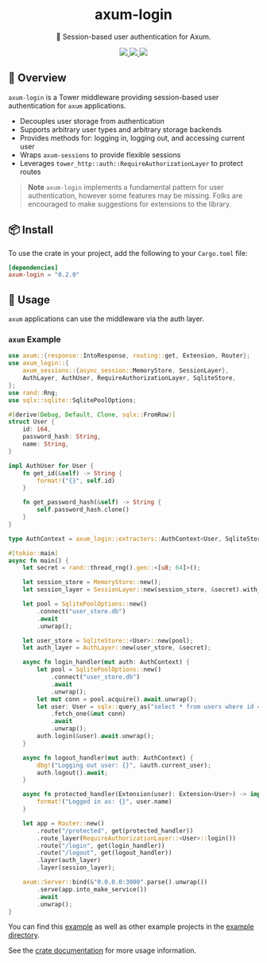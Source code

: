 <h1 align="center">
axum-login
</h1>

<p align="center">
🪪 Session-based user authentication for Axum.
</p>

<div align="center">
<a href="https://crates.io/crates/axum-login">
<img src="https://img.shields.io/crates/v/axum-login.svg" />
</a>
<a href="https://docs.rs/axum-login">
<img src="https://docs.rs/axum-login/badge.svg" />
</a>
<a href="https://github.com/maxcountryman/axum-login/actions/workflows/rust.yml">
<img src="https://github.com/maxcountryman/axum-login/actions/workflows/rust.yml/badge.svg" />
</a>
</div>

## 🎨 Overview

`axum-login` is a Tower middleware providing session-based user authentication for `axum` applications.

- Decouples user storage from authentication
- Supports arbitrary user types and arbitrary storage backends
- Provides methods for: logging in, logging out, and accessing current user
- Wraps `axum-sessions` to provide flexible sessions
- Leverages `tower_http::auth::RequireAuthorizationLayer` to protect routes

> **Note** `axum-login` implements a fundamental pattern for user authentication, however some features may be missing. Folks are encouraged to make suggestions for extensions to the library.

## 📦 Install

To use the crate in your project, add the following to your `Cargo.toml` file:

```toml
[dependencies]
axum-login = "0.2.0"
```

## 🤸 Usage

`axum` applications can use the middleware via the auth layer.

### `axum` Example

```rust
use axum::{response::IntoResponse, routing::get, Extension, Router};
use axum_login::{
    axum_sessions::{async_session::MemoryStore, SessionLayer},
    AuthLayer, AuthUser, RequireAuthorizationLayer, SqliteStore,
};
use rand::Rng;
use sqlx::sqlite::SqlitePoolOptions;

#[derive(Debug, Default, Clone, sqlx::FromRow)]
struct User {
    id: i64,
    password_hash: String,
    name: String,
}

impl AuthUser for User {
    fn get_id(&self) -> String {
        format!("{}", self.id)
    }

    fn get_password_hash(&self) -> String {
        self.password_hash.clone()
    }
}

type AuthContext = axum_login::extractors::AuthContext<User, SqliteStore<User>>;

#[tokio::main]
async fn main() {
    let secret = rand::thread_rng().gen::<[u8; 64]>();

    let session_store = MemoryStore::new();
    let session_layer = SessionLayer::new(session_store, &secret).with_secure(false);

    let pool = SqlitePoolOptions::new()
        .connect("user_store.db")
        .await
        .unwrap();

    let user_store = SqliteStore::<User>::new(pool);
    let auth_layer = AuthLayer::new(user_store, &secret);

    async fn login_handler(mut auth: AuthContext) {
        let pool = SqlitePoolOptions::new()
            .connect("user_store.db")
            .await
            .unwrap();
        let mut conn = pool.acquire().await.unwrap();
        let user: User = sqlx::query_as("select * from users where id = 1")
            .fetch_one(&mut conn)
            .await
            .unwrap();
        auth.login(&user).await.unwrap();
    }

    async fn logout_handler(mut auth: AuthContext) {
        dbg!("Logging out user: {}", &auth.current_user);
        auth.logout().await;
    }

    async fn protected_handler(Extension(user): Extension<User>) -> impl IntoResponse {
        format!("Logged in as: {}", user.name)
    }

    let app = Router::new()
        .route("/protected", get(protected_handler))
        .route_layer(RequireAuthorizationLayer::<User>::login())
        .route("/login", get(login_handler))
        .route("/logout", get(logout_handler))
        .layer(auth_layer)
        .layer(session_layer);

    axum::Server::bind(&"0.0.0.0:3000".parse().unwrap())
        .serve(app.into_make_service())
        .await
        .unwrap();
}
```

You can find this [example][sqlite-example] as well as other example projects in the [example directory][examples].

See the [crate documentation][docs] for more usage information.

[sqlite-example]: https://github.com/maxcountryman/axum-login/tree/main/examples/sqlite
[examples]: https://github.com/maxcountryman/axum-login/tree/main/examples
[docs]: https://docs.rs/axum-login
